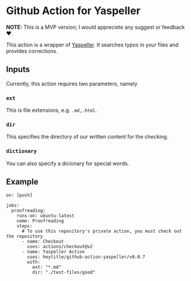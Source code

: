 # Github Action for Yaspeller

**NOTE:** This is a MVP version; I would appreciete any suggest or feedback ❤️.

This action is a wrapper of [Yaspeller](https://github.com/hcodes/yaspeller). It searches typos in your files and provides corrections.

## Inputs

Currently, this action requires two parameters, namely 

### `ext`
This is file extensions, e.g. `.md,.html`.

### `dir`
This specifies the directory of our written content for the checking.

### `dictionary`
You can also specify a dicionary for special words.

## Example
```
on: [push]

jobs:
  proofreading:
    runs-on: ubuntu-latest
    name: Proofreading
    steps:
      # To use this repository's private action, you must check out the repository
      - name: Checkout
        uses: actions/checkout@v2
      - name: Yaspeller Action
        uses: heytitle/github-action-yaspeller/v0.0.7
        with:
          ext: "*.md"
          dir: "./test-files/good"
```